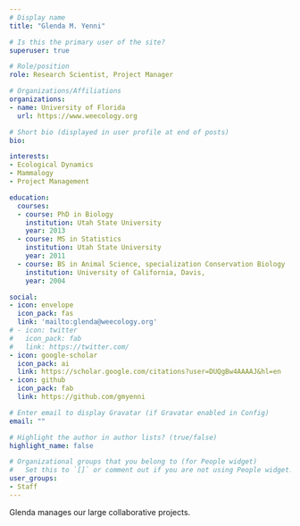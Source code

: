 ```yaml
---
# Display name
title: "Glenda M. Yenni"

# Is this the primary user of the site?
superuser: true

# Role/position
role: Research Scientist, Project Manager

# Organizations/Affiliations
organizations:
- name: University of Florida
  url: https://www.weecology.org

# Short bio (displayed in user profile at end of posts)
bio: 

interests:
- Ecological Dynamics
- Mammalogy
- Project Management

education:
  courses:
  - course: PhD in Biology
    institution: Utah State University
    year: 2013
  - course: MS in Statistics
    institution: Utah State University
    year: 2011
  - course: BS in Animal Science, specialization Conservation Biology
    institution: University of California, Davis,
    year: 2004

social:
- icon: envelope
  icon_pack: fas
  link: 'mailto:glenda@weecology.org'
# - icon: twitter
#   icon_pack: fab
#   link: https://twitter.com/
- icon: google-scholar
  icon_pack: ai
  link: https://scholar.google.com/citations?user=DUQgBw4AAAAJ&hl=en
- icon: github
  icon_pack: fab
  link: https://github.com/gmyenni

# Enter email to display Gravatar (if Gravatar enabled in Config)
email: ""

# Highlight the author in author lists? (true/false)
highlight_name: false

# Organizational groups that you belong to (for People widget)
#   Set this to `[]` or comment out if you are not using People widget.
user_groups:
- Staff
---
```


Glenda manages our large collaborative projects.
